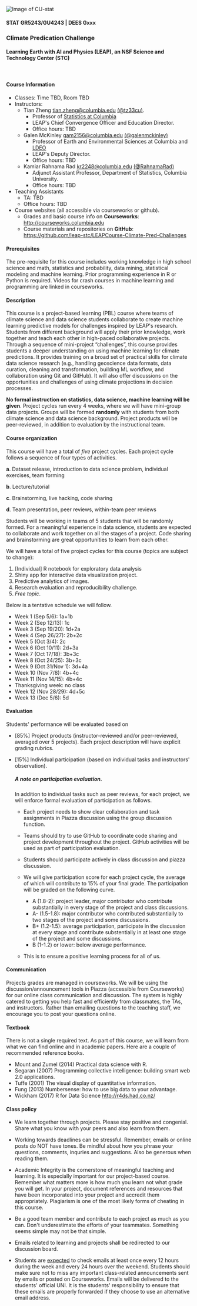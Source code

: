 ![Image of CU-stat](https://res.cloudinary.com/tz33cu/image/upload/v1636673747/Tian-teaching/Screen_Shot_2021-11-11_at_6.35.28_PM.png)

#### STAT GR5243/GU4243 | DEES Gxxx
### Climate Predication Challenge

#### Learning Earth with AI and Physics (LEAP), an NSF Science and Technology Center (STC)

<br />

#### Course Information
* Classes: Time TBD, Room TBD
* Instructors: 
	* Tian Zheng <tian.zheng@columbia.edu> [(@tz33cu)](https://github.com/tz33cu). 
		* Professor of [Statistics at Columbia](http://stat.columbia.edu)
		* LEAP's Chief Convergence Officer and Education Director. 
		* Office hours: TBD
	* Galen McKinley <gam2156@columbia.edu> [(@galenmckinley)]((https://github.com/galenmckinley))
		* Professor of Earth and Environmental Sciences at Columbia and [LDEO](https://www.ldeo.columbia.edu/)
		* LEAP's Deputy Director.
		* Office hours: TBD	
	* Kamiar Rahnama Rad <kr2248@columbia.edu> [(@RahnamaRad)](https://github.com/RahnamaRad) 
		* Adjunct Assistant Professor, Department of Statistics, Columbia University. 
		* Office hours: TBD 
* Teaching Assistants
	* TA: TBD
	* Office hours: TBD
* Course websites (all accessible via courseworks or github).			
	* Grades and basic course info on **Courseworks**: <http://courseworks.columbia.edu>
	* Course materials and repositories on **GitHub**: <https://github.com/leap-stc/LEAPCourse-Climate-Pred-Challenges>
 
#### Prerequisites
The pre-requisite for this course includes working knowledge in high school science and math, statistics and probability, data mining, statistical modeling and machine learning. Prior programming experience in R or Python is required. Videos for crash courses in machine learning and programming are linked in courseworks.  

#### Description  
This course is a project-based learning (PBL) course where teams of climate science and data science students collaborate to create machine learning predictive models for challenges inspired by LEAP's research. Students from different background will apply their prior knowledge, work together and teach each other in high-paced collaborative projects. Through a sequence of mini-project “challenges”, this course provides students a deeper understanding on using machine learning for climate predictions. It provides training on a broad set of practical skills for climate data science research (e.g., handling geoscience data formats, data curation, cleaning and transformation, building ML workflow, and collaboration using Git and GitHub). It will also offer discussions on the opportunities and challenges of using climate projections in decision processes.

**No formal instruction on statistics, data science, machine learning will be given**. Project cycles run every 4 weeks, where we will have mini-group data projects. Groups will be formed **randomly** with students from both climate science and data science background. Project products will be peer-reviewed, in addition to evaluation by the instructional team.

#### Course organization
This course will have a total of *five* project cycles. Each project cycle follows a sequence of four types of activities. 

**a**. Dataset release, introduction to data science problem, individual exercises, team forming

**b**. Lecture/tutorial

**c**. Brainstorming, live hacking, code sharing

**d**. Team presentation, peer reviews, within-team peer reviews

Students will be working in teams of 5 students that will be randomly formed. For a meaningful experience in data science, students are expected to collaborate and work together on all the stages of a project. Code sharing and brainstorming are great opportunities to learn from each other. 

We will have a total of five project cycles for this course (topics are subject to change):

1. [Individual] R notebook for exploratory data analysis 
2. Shiny app for interactive data visualization project.
3. Predictive analytics of images.
4. Research evaluation and reproducibility challenge.
5. *Free topic*.

Below is a tentative schedule we will follow.

+ Week 1 (Sep 5/6): 1a+1b
+ Week 2 (Sep 12/13): 1c
+ Week 3 (Sep 19/20): 1d+2a
+ Week 4 (Sep 26/27): 2b+2c
+ Week 5 (Oct 3/4): 2c
+ Week 6 (Oct 10/11): 2d+3a
+ Week 7 (Oct 17/18): 3b+3c
+ Week 8 (Oct 24/25): 3b+3c
+ Week 9 (Oct 31/Nov 1): 3d+4a
+ Week 10 (Nov 7/8): 4b+4c
+ Week 11 (Nov 14/15): 4b+4c
+ Thanksgiving week: no class
+ Week 12 (Nov 28/29): 4d+5c
+ Week 13 (Dec 5/6): 5d

#### Evaluation

Students' performance will be evaluated based on 

* [85%] Project products (instructor-reviewed and/or peer-reviewed, averaged over 5 projects). Each project description will have explicit grading rubrics. 
* [15%] Individual participation (based on individual tasks and instructors' observation).

	##### A note on participation evaluation. 
	In addition to individual tasks such as peer reviews, for each project, we will enforce formal evaluation of participation as follows. 
	
	* Each project needs to show clear collaboration and task assignments in Piazza discussion using the group discussion function. 
	* Teams should try to use GitHub to coordinate code sharing and project development throughout the project. GitHub activities will be used as part of participation evaluation. 
	* Students should participate actively in class discussion and piazza discussion. 
	* We will give participation score for each project cycle, the average of which will contribute to 15% of your final grade. The participation will be graded on the following curve. 
	
		* A (1.8-2): project leader, major contributor who contribute substantially in every stage of the project and class discussions. 
		* A- (1.5-1.8): major contributor who contributed substantially to two stages of the project and some discussions. 
		* B+ (1.2-1.5): average participation, participate in the discussion at every stage and contribute substentially in at least one stage of the project and some discussions. 
		* B (1-1.2) or lower: below average performance.   
	* This is to ensure a positive learning process for all of us.  

#### Communication
Projects grades are managed in courseworks. We will be using the discussion/announcement tools in Piazza (accessible from Courseworks) for our online class communication and discussion. The system is highly catered to getting you help fast and efficiently from classmates, the TAs, and instructors. Rather than emailing questions to the teaching staff, we encourage you to post your questions online.

#### Textbook
There is not a single required text. As part of this course, we will learn from what we can find online and in academic papers. Here are a couple of recommended reference books. 

+ Mount and Zumel (2014) Practical data science with R.
+ Segaran (2007) Programming collective intelligence: building smart web 2.0 applications.
+ Tuffe (2001) The visual display of quantitative information.
+ Fung (2013) Numbersense: how to use big data to your advantage.
+ Wickham (2017) R for Data Science http://r4ds.had.co.nz/

#### Class policy

* We learn together through projects. Please stay positive and congenial. Share what you know with your peers and also learn from them.

* Working towards deadlines can be stressful. Remember, emails or online posts do NOT have tones. Be mindful about how you phrase your questions, comments, inquries and suggestions. Also be generous when reading them. 

* Academic Integrity is the cornerstone of meaningful teaching and learning. It is especially important for our project-based course. Remember what matters more is how much you learn not what grade you will get. In your project, document references and resources that have been incorporated into your project and accredit them appropriately. Plagiarism is one of the most likely forms of cheating in this course. 

* Be a good team member and contribute to each project as much as you can. Don't underestimate the efforts of your teammates. Something seems simple may not be that simple. 

* Emails related to learning and projects shall be redirected to our discussion board.
 
* Students are [expected](http://policylibrary.columbia.edu/student-email-communication-policy) to check emails at least once every 12 hours during the week and every 24 hours over the weekend. Students should make sure not to miss any important class-related announcements sent by emails or posted on Courseworks. Emails will be delivered to the students' official UNI. It is the students' responsibility to ensure that these emails are properly forwarded if they choose to use an alternative email address. 




